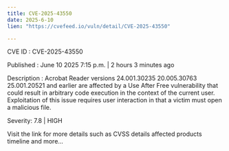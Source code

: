 ```yaml
---
title: CVE-2025-43550
date: 2025-6-10
lien: "https://cvefeed.io/vuln/detail/CVE-2025-43550"

---
```


CVE ID : CVE-2025-43550

Published :  June 10
2025
7:15 p.m. | 2 hours
3 minutes ago

Description : Acrobat Reader versions 24.001.30235
20.005.30763
25.001.20521 and earlier are affected by a Use After Free vulnerability that could result in arbitrary code execution in the context of the current user. Exploitation of this issue requires user interaction in that a victim must open a malicious file.

Severity: 7.8 | HIGH

Visit the link for more details
such as CVSS details
affected products
timeline
and more...
